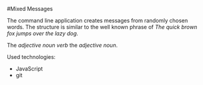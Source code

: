 #Mixed Messages

The command line application creates messages from randomly chosen words.
The structure is similar to the well known phrase of *The quick brown fox jumps over the lazy dog*.

The *adjective* *noun* *verb* the *adjective* *noun*.


Used technologies: 
- JavaScript
- git


